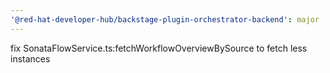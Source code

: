 ```yaml
---
'@red-hat-developer-hub/backstage-plugin-orchestrator-backend': major
---
```


fix SonataFlowService.ts:fetchWorkflowOverviewBySource to fetch less instances
